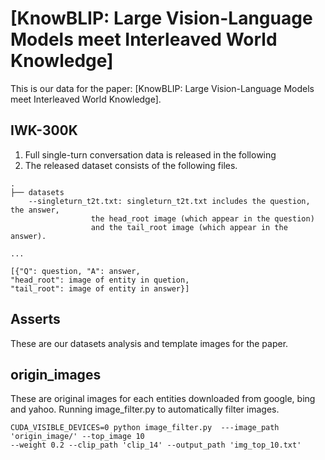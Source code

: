 # [KnowBLIP: Large Vision-Language Models meet Interleaved World Knowledge]

This is our data for the paper: 
[KnowBLIP: Large Vision-Language Models meet Interleaved World Knowledge].

## IWK-300K
1. Full single-turn conversation data is released in the following
2. The released dataset consists of the following files.
```
.
├── datasets
	--singleturn_t2t.txt: singleturn_t2t.txt includes the question, the answer,
			      the head_root image (which appear in the question)
			      and the tail_root image (which appear in the answer).
		
...   
```
```shell
[{"Q": question, "A": answer,
"head_root": image of entity in quetion,
"tail_root": image of entity in answer}]
```

## Asserts

These are our datasets analysis and template images for the paper.

## origin_images

These are original images for each entities downloaded from google, bing and yahoo. Running image_filter.py to automatically filter images.

```shell
CUDA_VISIBLE_DEVICES=0 python image_filter.py  ---image_path 'origin_image/' --top_image 10
--weight 0.2 --clip_path 'clip_14' --output_path 'img_top_10.txt'
```
